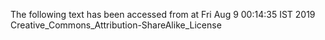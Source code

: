 The following text has been accessed from at Fri Aug 9 00:14:35 IST 2019
Creative_Commons_Attribution-ShareAlike_License
